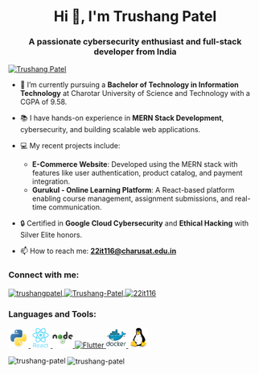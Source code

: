 <h1 align="center">Hi 👋, I'm Trushang Patel</h1>
<h3 align="center">A passionate cybersecurity enthusiast and full-stack developer from India</h3>

<p align="left">
  <a href="https://github.com/ryo-ma/github-profile-trophy">
    <img src="https://github-profile-trophy.vercel.app/?username=Trushang-Patel" alt="Trushang Patel" />
  </a>
</p>

- 🌱 I’m currently pursuing a **Bachelor of Technology in Information Technology** at Charotar University of Science and Technology with a CGPA of 9.58.

- 📚 I have hands-on experience in **MERN Stack Development**, cybersecurity, and building scalable web applications.

- 💻 My recent projects include:
  - **E-Commerce Website**: Developed using the MERN stack with features like user authentication, product catalog, and payment integration.
  - **Gurukul - Online Learning Platform**: A React-based platform enabling course management, assignment submissions, and real-time communication.

- 🔒 Certified in **Google Cloud Cybersecurity** and **Ethical Hacking** with Silver Elite honors.

- 📫 How to reach me: **22it116@charusat.edu.in**

<h3 align="left">Connect with me:</h3>
<p align="left">
  <a href="https://linkedin.com/in/trushangpatel" target="blank">
    <img align="center" src="https://raw.githubusercontent.com/rahuldkjain/github-profile-readme-generator/master/src/images/icons/Social/linked-in-alt.svg" alt="trushangpatel" height="30" width="40" />
  </a>
  <a href="https://github.com/Trushang-Patel" target="blank">
    <img align="center" src="https://raw.githubusercontent.com/rahuldkjain/github-profile-readme-generator/master/src/images/icons/Social/github.svg" alt="Trushang-Patel" height="30" width="40" />
  </a>
  <a href="https://medium.com/@22it116" target="blank">
    <img align="center" src="https://raw.githubusercontent.com/rahuldkjain/github-profile-readme-generator/master/src/images/icons/Social/medium.svg" alt="22it116" height="30" width="40" />
  </a>
</p>

<h3 align="left">Languages and Tools:</h3>
<p align="left">
  <a href="https://www.python.org" target="_blank" rel="noreferrer">
    <img src="https://raw.githubusercontent.com/devicons/devicon/master/icons/python/python-original.svg" alt="Python" width="40" height="40" />
  </a>
  <a href="https://reactjs.org/" target="_blank" rel="noreferrer">
    <img src="https://raw.githubusercontent.com/devicons/devicon/master/icons/react/react-original-wordmark.svg" alt="React" width="40" height="40" />
  </a>
  <a href="https://nodejs.org" target="_blank" rel="noreferrer">
    <img src="https://raw.githubusercontent.com/devicons/devicon/master/icons/nodejs/nodejs-original-wordmark.svg" alt="Node.js" width="40" height="40" />
  </a>
  <a href="https://flutter.dev" target="_blank" rel="noreferrer">
    <img src="https://www.vectorlogo.zone/logos/flutterio/flutterio-icon.svg" alt="Flutter" width="40" height="40" />
  </a>
  <a href="https://www.docker.com/" target="_blank" rel="noreferrer">
    <img src="https://raw.githubusercontent.com/devicons/devicon/master/icons/docker/docker-original-wordmark.svg" alt="Docker" width="40" height="40" />
  </a>
  <a href="https://kali.org/" target="_blank" rel="noreferrer">
    <img src="https://raw.githubusercontent.com/devicons/devicon/master/icons/linux/linux-original.svg" alt="Kali Linux" width="40" height="40" />
  </a>
</p>

<p><img align="left" src="https://github-readme-stats.vercel.app/api/top-langs?username=Trushang-Patel&show_icons=true&locale=en&layout=compact" alt="trushang-patel" /></p>

<p>&nbsp;<img align="center" src="https://github-readme-stats.vercel.app/api?username=Trushang-Patel&show_icons=true&locale=en" alt="trushang-patel" /></p>
